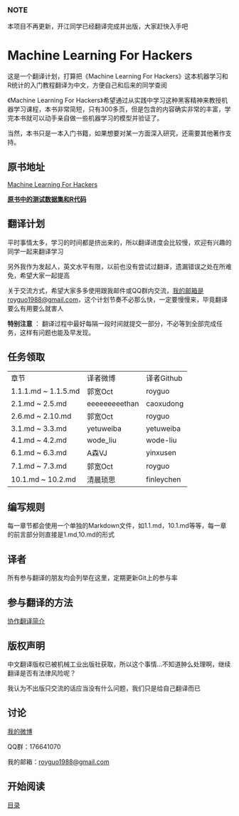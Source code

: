 ### NOTE

本项目不再更新，开江同学已经翻译完成并出版，大家赶快入手吧


Machine Learning For Hackers
===========================

这是一个翻译计划，打算把《Machine Learning For Hackers》这本机器学习和R统计的入门教程翻译为中文，方便自己和后来的同学查阅

《Machine Learning For Hackers》希望通过从实践中学习这种黑客精神来教授机器学习课程，本书非常简短，只有300多页，但是包含的内容确实非常的丰富，学完本书就可以动手亲自做一些机器学习的模型并验证了。

当然，本书只是一本入门书籍，如果想要对某一方面深入研究，还需要其他著作支持。

## 原书地址 ##
[Machine Learning For Hackers](http://vdisk.weibo.com/s/eatEe/1350873740)

[**原书中的测试数据集和R代码**](https://github.com/royguo/ML_Hackers_Data)

## 翻译计划 ##
平时事情太多，学习的时间都是挤出来的，所以翻译进度会比较慢，欢迎有兴趣的同学一起来翻译学习

另外我作为发起人，英文水平有限，以前也没有尝试过翻译，遗漏错误之处在所难免，希望大家一起提高

关于交流方式，希望大家多多使用跟我邮件或QQ群内交流，我的邮箱是royguo1988@gmail.com，这个计划节奏不必那么快，一定要慢慢来，毕竟翻译要么有用要么就害人

**特别注意** ： 翻译过程中最好每隔一段时间就提交一部分，不必等到全部完成任务，这样有问题也能及早发现。

## 任务领取 ##
<table width="100%">
    <tr>
        <td>章节</td>
        <td>译者微博</td>
        <td>译者Github</td>
    </tr>
    <tr>
        <td>1.1.1.md ~ 1.1.5.md</td>
        <td>郭宽Oct</td>
        <td>royguo</td>
    </tr>
    <tr>
        <td>2.1.md ~ 2.5.md</td>
        <td>eeeeeeeeethan</td>
        <td>caoxudong</td>
    </tr>
    <tr>
        <td>2.6.md ~ 2.10.md</td>
        <td>郭宽Oct</td>
        <td>royguo</td>
    </tr>
    <tr>
        <td>3.1.md ~ 3.3.md</td>
        <td>yetuweiba</td>
        <td>yetuweiba</td>
    </tr>
    <tr>
        <td>4.1.md ~ 4.2.md</td>
        <td>wode_liu</td>
        <td>wode-liu</td>
    </tr>
    <tr>
        <td>6.1.md ~ 6.3.md</td>
        <td>A森VJ</td>
        <td>yinxusen</td>
    </tr>
    <tr>
        <td>7.1.md ~ 7.3.md</td>
        <td>郭宽Oct</td>
        <td>royguo</td>
    </tr>
    <tr>
        <td>10.1.md ~ 10.2.md</td>
        <td>清晨琐思</td>
        <td>finleychen</td>
    </tr>
</table>


## 编写规则 ##
每一章节都会使用一个单独的Markdown文件，如1.1.md，10.1.md等等，每一章的前言部分则直接是1.md,10.md的形式

## 译者 ##
所有参与翻译的朋友均会列举在这里，定期更新Git上的参与率

## 参与翻译的方法 ##
[协作翻译简介](<https://github.com/royguo/ml_hackers/blob/master/collaboration.md>)

## 版权声明 ##
中文翻译版权已被机械工业出版社获取，所以这个事情...不知道肿么处理啊，继续翻译是否有法律风险呢？

我认为不出版只交流的话应当没有什么问题，我们只是给自己翻译而已


## 讨论 ##
[我的微博](http://weibo.com/royguo1988)

QQ群：176641070

我的邮箱：royguo1988@gmail.com

## 开始阅读 ##

[目录](<https://github.com/royguo/ml_hackers/blob/master/list.md>)
